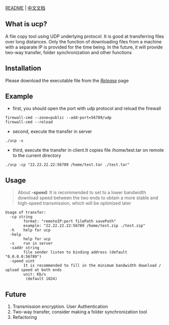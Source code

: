 [README](https://github.com/XiaCo/ucp/blob/master/README.md) | [中文文档](https://github.com/XiaCo/ucp/blob/master/README.zh.md)

What is ucp?
---
A file copy tool using UDP underlying protocol. It is good at transferring files over long distances.
Only the function of downloading files from a machine with a separate IP is provided for the time being. 
In the future, it will provide two-way transfer, folder synchronization and other functions


Installation
---
Please download the executable file from the [*Release*](https://github.com/XiaCo/ucp/releases) page

Example
---
+ first, you should open the port with udp protocol and reload the firewall
```
firewall-cmd --zone=public --add-port=56789/udp
firewall-cmd --reload
```
+ second, execute the transfer in server
```
./ucp -s
```
+ third, execute the transfer in client.It copies file /home/test.tar on remote to the current directory
```
./ucp -cp "22.22.22.22:56789 /home/test.tar ./test.tar"
```

Usage
---
> About **-speed**: It is recommended to set to a lower bandwidth download speed between the two ends to obtain a more stable and high-speed transmission, which will be optimized later
```
Usage of transfer:
  -cp string
        format: "remoteIP:port filePath savePath"
        example: "22.22.22.22:56789 /home/test.zip ./test.zip"
  -h    help for ucp
  -help
        help for ucp
  -s    run in server
  -saddr string
        file sender listen to binding address (default "0.0.0.0:56789")
  -speed uint
        It is recommended to fill in the minimum bandwidth download / upload speed at both ends
        unit: Kb/s
         (default 1024)
```

Future
---
1. Transmission encryption. User Authentication
2. Two-way transfer, consider making a folder synchronization tool
3. Refactoring